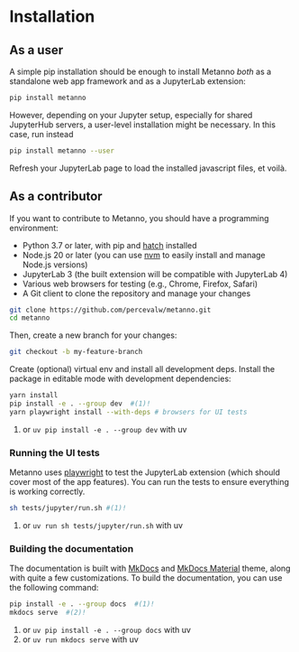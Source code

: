 # Installation

## As a user

A simple pip installation should be enough to install Metanno *both* as a standalone web app framework and as a JupyterLab extension:


```bash { data-md-color-scheme="slate" }
pip install metanno
```

However, depending on your Jupyter setup, especially for shared JupyterHub servers,
a user-level installation might be necessary. In this case, run instead


```bash { data-md-color-scheme="slate" }
pip install metanno --user
```

Refresh your JupyterLab page to load the installed javascript files, et voilà.

## As a contributor

If you want to contribute to Metanno, you should have a programming environment:

- Python 3.7 or later, with pip and [hatch](https://hatch.pypa.io/latest/) installed
- Node.js 20 or later (you can use [nvm](https://github.com/nvm-sh/nvm) to easily install and manage Node.js versions)
- JupyterLab 3 (the built extension will be compatible with JupyterLab 4)
- Various web browsers for testing (e.g., Chrome, Firefox, Safari)
- A Git client to clone the repository and manage your changes

```bash { data-md-color-scheme="slate" }
git clone https://github.com/percevalw/metanno.git
cd metanno
```

Then, create a new branch for your changes:

```bash { data-md-color-scheme="slate" }
git checkout -b my-feature-branch
```

Create (optional) virtual env and install all development deps.
Install the package in editable mode with development dependencies:

```bash { data-md-color-scheme="slate" }
yarn install
pip install -e . --group dev  #(1)!
yarn playwright install --with-deps # browsers for UI tests
```

1. or `uv pip install -e . --group dev` with uv

### Running the UI tests

Metanno uses [playwright](https://playwright.dev/) to test the JupyterLab extension (which should cover most of the app features).
You can run the tests to ensure everything is working correctly.

```bash { data-md-color-scheme="slate" }
sh tests/jupyter/run.sh #(1)!
```

1. or `uv run sh tests/jupyter/run.sh` with uv

### Building the documentation

The documentation is built with [MkDocs](https://www.mkdocs.org/) and [MkDocs Material](https://squidfunk.github.io/mkdocs-material/) theme, along with quite a few customizations.
To build the documentation, you can use the following command:

```bash { data-md-color-scheme="slate" }
pip install -e . --group docs  #(1)!
mkdocs serve  #(2)!
```

1. or `uv pip install -e . --group docs` with uv
2. or `uv run mkdocs serve` with uv
